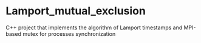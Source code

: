 # Lamport_mutual_exclusion
C++ project that implements the algorithm of Lamport timestamps and MPI-based mutex for processes synchronization